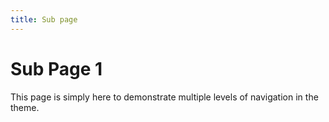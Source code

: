 ```yaml
---
title: Sub page
---
```


# Sub Page 1

This page is simply here to demonstrate multiple levels of navigation in the
theme.
